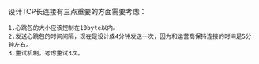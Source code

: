 设计TCP长连接有三点重要的方面需要考虑：

    1.心跳包的大小应该控制在10byte以内。
    2.发送心跳包的时间间隔，现在是设计成4分钟发送一次，因为和运营商保持连接的时间是5分钟左右。
    3.重试机制，考虑重试3次。